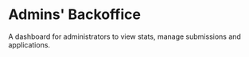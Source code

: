 # Admins' Backoffice
A dashboard for administrators to view stats, manage submissions and applications.

